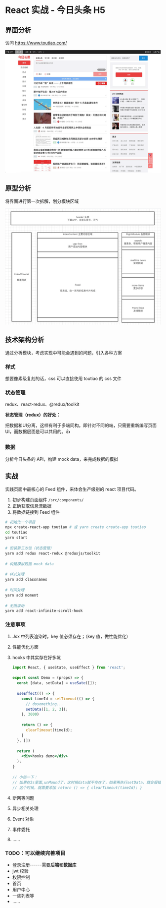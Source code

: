 # React 实战 - 今日头条 H5

## 界面分析

访问 <https://www.toutiao.com/>

![头条界面](./img/头条界面.png)

## 原型分析

将界面进行第一次拆解，划分模块区域

![头条界面-划分模块区域](./img/头条界面-划分模块区域.png)

## 技术架构分析

通过分析模块，考虑实现中可能会遇到的问题，引入各种方案

### 样式

想要像素级复刻的话，css 可以直接使用 toutiao 的 css 文件

### 状态管理

redux、react-redux、@redux/toolkit

**状态管理（redux）的好处：**

把数据和UI分离，这样有利于多端同构。即针对不同的端，只需要重新编写页面UI，而数据层面是可以共用的。👍

### 数据

分析今日头条的 API，构建 mock data，来完成数据的模拟

## 实战

实践页面中最核心的 Feed 组件，来体会生产级别的 react 项目代码。

1. 初步构建页面组件 `/src/components/`
2. 正确获取信息流数据
3. 将数据链接到 Feed 组件

```sh
# 初始化一个项目
npx create-react-app toutiao # 或 yarn create create-app toutiao
cd toutiao
yarn start

# 安装第三方包（状态管理）
yarn add redux react-redux @reduxjs/toolkit

# 构建模拟数据 mock data

# 样式处理
yarn add classnames

# 时间处理
yarn add moment

# 无限滚动
yarn add react-infinite-scroll-hook
```

### 注意事项

1. Jsx 中列表渲染时，key 值必须存在；（key 值，做性能优化）

2. 性能优化方面

3. hooks 中其实存在好多坑

   ```jsx
   import React, { useState, useEffect } from 'react';
   
   export const Demo = (props) => {
     const [data, setData] = useSate([]);
     
     useEffect(() => {
       const timeId = setTimeout(() => {
         // dosomething...
         setData([1, 2, 3]);
       }, 3000)
       
       return () => {
         clearTimeout(timeId);
       }
     }, [])
     
     return (
       <div>hooks demo</div>
     );
   }
   
   // 小结一下：
   // 如果在3s里面,unMound了，这时候data就不存在了，如果再执行setData，就会报错
   // 这个时候，就需要添加 return () => { clearTimeout(timeId); }
   ```

4. 断网等问题

5. 异步相关处理

6. Event 对象

7. 事件委托

8. ……

### TODO：可以继续完善项目

* 登录注册------需要**后端**和**数据库**
* jwt 校验
* 权限控制
* 首页
* 用户中心
* 一些列表等
* ……
